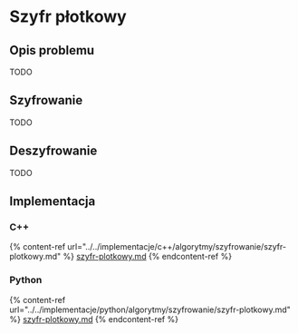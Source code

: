 # Szyfr płotkowy

## Opis problemu

TODO

## Szyfrowanie

TODO

## Deszyfrowanie

TODO

## Implementacja

### C++

{% content-ref url="../../implementacje/c++/algorytmy/szyfrowanie/szyfr-plotkowy.md" %}
[szyfr-plotkowy.md](../../implementacje/c++/algorytmy/szyfrowanie/szyfr-plotkowy.md)
{% endcontent-ref %}

### Python

{% content-ref url="../../implementacje/python/algorytmy/szyfrowanie/szyfr-plotkowy.md" %}
[szyfr-plotkowy.md](../../implementacje/python/algorytmy/szyfrowanie/szyfr-plotkowy.md)
{% endcontent-ref %}

